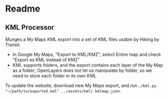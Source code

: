 # Readme

## KML Processor

Munges a My Maps KML export into a set of KML files usable by Hiking by Transit.

* In Google My Maps, "Export to KML/KMZ", select Entire map and check "Export as KML instead of KMZ"
* KML supports folders, and the export contains each layer of the My Map as a folder; OpenLayers does not let us manipulate by folder, so we need to store each folder in its own KML

To update the website, download new My Maps export, and run `./kml.py "~/path/to/exported.kml" ../assets/kml/ kmlmap.json`.